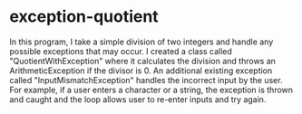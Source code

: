 # exception-quotient
In this program, I take a simple division of two integers and handle any possible exceptions that may occur. I created a class called "QuotientWithException" where it calculates the division and throws an ArithmeticException if the divisor is 0. An additional existing exception called "InputMismatchException" handles the incorrect input by the user. For example, if a user enters a character or a string, the exception is thrown and caught and the loop allows user to re-enter inputs and try again.
